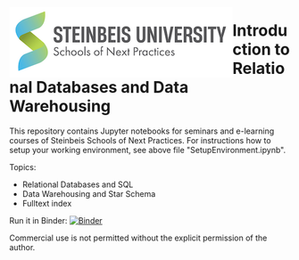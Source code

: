 <img style="float:left;" src="images/snext-logo.png"/> <h1>Introduction to Relational Databases and Data Warehousing</h1>

This repository contains Jupyter notebooks for seminars and e-learning courses of Steinbeis Schools of Next Practices.
For instructions how to setup your working environment, see above file "SetupEnvironment.ipynb".

Topics:
- Relational Databases and SQL
- Data Warehousing and Star Schema
- Fulltext index

Run it in Binder: [![Binder](https://mybinder.org/badge_logo.svg)](https://mybinder.org/v2/gh/steinbeis-next/dmbd_databases_datawarehouses/main)

Commercial use is not permitted without the explicit permission of the author.
